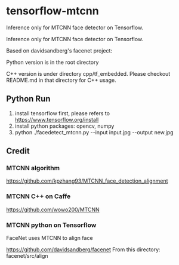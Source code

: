 # tensorflow-mtcnn
Inference only for MTCNN face detector on Tensorflow. 

Inference only for MTCNN face detector on Tensorflow.

Based on davidsandberg's facenet project:

Python version is in the root directory

C++ version  is under directory  cpp/tf_embedded. 
Please checkout README.md in that directory for C++ usage.


## Python Run
1. install tensorflow first, please refers to https://www.tensorflow.org/install
2. install python packages: opencv, numpy
3. python ./facedetect_mtcnn.py --input input.jpg --output  new.jpg

## Credit

### MTCNN algorithm

https://github.com/kpzhang93/MTCNN_face_detection_alignment

### MTCNN C++ on Caffe

https://github.com/wowo200/MTCNN

### MTCNN python on Tensorflow 

FaceNet uses MTCNN to align face

https://github.com/davidsandberg/facenet
From this directory:
  facenet/src/align


